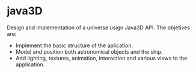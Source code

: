 # java3D

Design and implementation of a universe usign Java3D API. The objetives are:

- Implement the basic structure of the aplication.
- Model and position both astronomical objects and the ship. 
- Add lighting, textures, animation, interaction and various views to the application.
